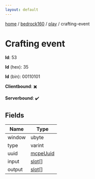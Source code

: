 ```yaml
---
layout: default
---
```


[home](/)  /  [bedrock160](/protocol/bedrock160)  /  [play](/protocol/bedrock160/play)  /  crafting-event

# Crafting event

**Id**: 53

**Id** (hex): 35

**Id** (bin): 00110101

**Clientbound**: ✖️

**Serverbound**: ✔️

## Fields

Name | Type
---|---
window | ubyte
type | varint
uuid | [mcpeUuid](/protocol/bedrock160/types/mcpe-uuid)
input | [slot](/protocol/bedrock160/types/slot)[]
output | [slot](/protocol/bedrock160/types/slot)[]

